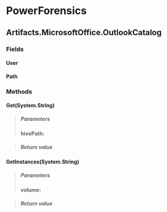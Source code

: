 ﻿# PowerForensics


## Artifacts.MicrosoftOffice.OutlookCatalog

### Fields

#### User

#### Path

### Methods


#### Get(System.String)

> ##### Parameters
> **hivePath:** 

> ##### Return value
> 

#### GetInstances(System.String)

> ##### Parameters
> **volume:** 

> ##### Return value
> 